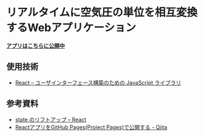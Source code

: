# リアルタイムに空気圧の単位を相互変換するWebアプリケーション
[**アプリはこちらに公開中**](https://penguinspizza.github.io/air-pressure-converter/)

## 使用技術
- [React – ユーザインターフェース構築のための JavaScript ライブラリ](https://ja.reactjs.org/)

## 参考資料
- [state のリフトアップ – React](https://ja.reactjs.org/docs/lifting-state-up.html)
- [ReactアプリをGitHub Pages(Project Pages)で公開する - Qiita](https://qiita.com/EisKern/items/15dcf7864fa49df8f247)